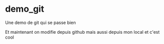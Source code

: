 # demo_git
Une demo de git qui se passe bien

Et maintenant on modifie depuis github 
mais aussi depuis mon local et c'est cool

